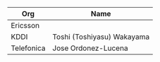 | Org                    | Name                                                |
| -----------------------| ----------------------------------------------------|
| Ericsson |  |
| KDDI | Toshi (Toshiyasu) Wakayama  |
| Telefonica | Jose Ordonez-Lucena  |
